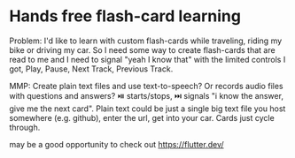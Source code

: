 # Hands free flash-card learning
Problem: I'd like to learn with custom flash-cards while traveling, riding my bike or driving my car. So I need some way to create flash-cards that are read to me and I need to signal "yeah I know that" with the limited controls I got, Play, Pause, Next Track, Previous Track.

MMP: Create plain text files and use text-to-speech? Or records audio files with questions and answers? ⏯️ starts/stops, ⏭️ signals "i know the answer, give me the next card". Plain text could be just a single big text file you host somewhere (e.g. github), enter the url, get into your car. Cards just cycle through. 

may be a good opportunity to check out https://flutter.dev/
